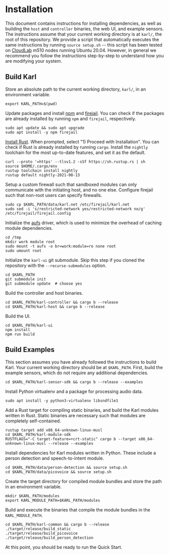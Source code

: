 # Installation

This document contains instructions for installing dependencies, as well as
building the `host` and `controller` binaries, the web UI, and example sensors.
The instructions assume that your current working directory is at `karl/`,
the root of this repository. We provide a script that automatically executes
the same instructions by running `source setup.sh` -- this script has been
tested on [CloudLab](https://www.cloudlab.us/) m510 nodes running Ubuntu 20.04.
However, in general we recommend you follow the instructions step-by-step
to understand how you are modifying your system.

## Build Karl

Store an absolute path to the current working directory, `karl/`, in an
environment variable.

```
export KARL_PATH=$(pwd)
```

Update packages and install [npm](https://docs.npmjs.com/downloading-and-installing-node-js-and-npm) and [firejail](https://firejail.wordpress.com/download-2/). You can check if the packages
are already installed by running `npm` and `firejail`, respectively.

```
sudo apt update && sudo apt upgrade
sudo apt install -y npm firejail
```

[Install Rust](https://www.rust-lang.org/tools/install).
When prompted, select "1) Proceed with Installation".
You can check if Rust is already installed by running `cargo`.
Install the `nightly` toolchain for the most up-to-date features,
and set it as the default.

```
curl --proto '=https' --tlsv1.2 -sSf https://sh.rustup.rs | sh
source $HOME/.cargo/env
rustup toolchain install nightly
rustup default nightly-2021-08-13
```

Setup a custom firewall such that sandboxed modules can only communicate
with the initiating host, and no one else. Configure firejail such that
non-root users can specify firewalls.

```
sudo cp $KARL_PATH/data/karl.net /etc/firejail/karl.net
sudo sed -i 's/restricted-network yes/restricted-network no/g' /etc/firejail/firejail.config
```

Initialize the [aufs](https://en.wikipedia.org/wiki/Aufs) driver, which is
used to minimize the overhead of caching module dependencies.

```
cd /tmp
mkdir work module root
sudo mount -t aufs -o br=work:module=ro none root
sudo umount root
```

Initialize the `karl-ui` git submodule. Skip this step if you cloned the
repository with the `--recurse-submodules` option.

```
cd $KARL_PATH
git submodule init
git submodule update  # choose yes
```

Build the controller and host binaries.

```
cd $KARL_PATH/karl-controller && cargo b --release
cd $KARL_PATH/karl-host && cargo b --release
```

Build the UI.

```
cd $KARL_PATH/karl-ui
npm install
npm run build
```

## Build Examples

This section assumes you have already followed the instructions to build Karl.
Your current working directory should be at `$KARL_PATH`. First, build the
example sensors, which do not require any additional dependencies.

```
cd $KARL_PATH/karl-sensor-sdk && cargo b --release --examples
```

Install Python virtualenv and a package for processing audio data.

```
sudo apt install -y python3-virtualenv libsndfile1
```

Add a Rust target for compiling static binaries, and build the Karl modules
written in Rust. Static binaries are necessary such that modules are completely
self-contained.

```
rustup target add x86_64-unknown-linux-musl
cd $KARL_PATH/karl-module-sdk
RUSTFLAGS="-C target-feature=+crt-static" cargo b --target x86_64-unknown-linux-musl --release --examples
```

Install dependencies for Karl modules written in Python. These include
a person detection and speech-to-intent module.

```
cd $KARL_PATH/data/person-detection && source setup.sh
cd $KARL_PATH/data/picovoice && source setup.sh
```

Create the target directory for compiled module bundles and store the path in
an environment variable.

```
mkdir $KARL_PATH/modules
export KARL_MODULE_PATH=$KARL_PATH/modules
```

Build and execute the binaries that compile the module bundles in the
`KARL_MODULE_PATH`.
```
cd $KARL_PATH/karl-common && cargo b --release
./target/release/build_static
./target/release/build_picovoice
./target/release/build_person_detection
```

At this point, you should be ready to run the Quick Start.
